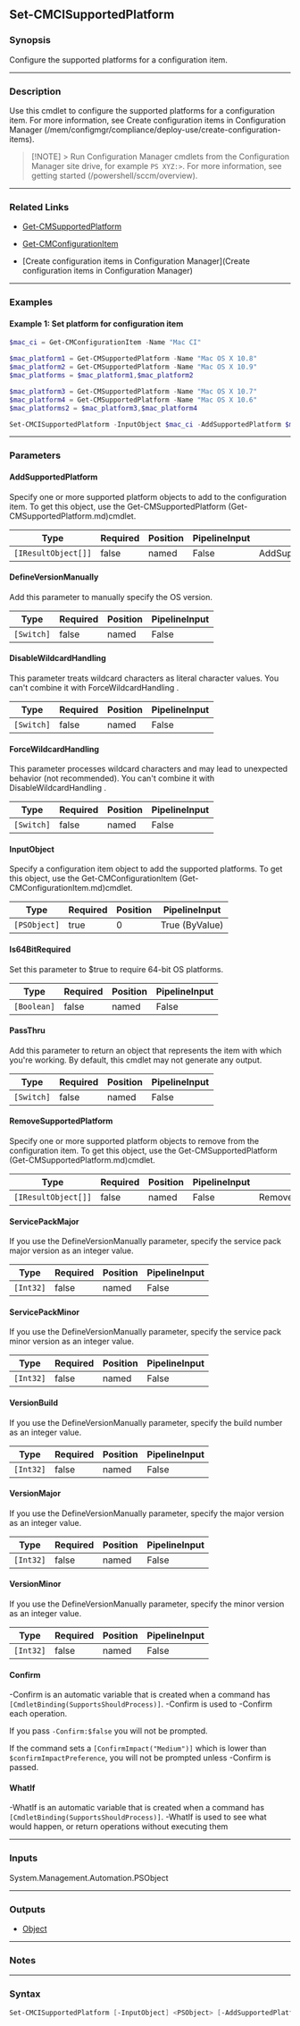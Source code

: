 Set-CMCISupportedPlatform
-------------------------




### Synopsis
Configure the supported platforms for a configuration item.



---


### Description

Use this cmdlet to configure the supported platforms for a configuration item. For more information, see Create configuration items in Configuration Manager (/mem/configmgr/compliance/deploy-use/create-configuration-items).



> [!NOTE] > Run Configuration Manager cmdlets from the Configuration Manager site drive, for example `PS XYZ:>`. For more information, see getting started (/powershell/sccm/overview).



---


### Related Links
* [Get-CMSupportedPlatform](Get-CMSupportedPlatform)



* [Get-CMConfigurationItem](Get-CMConfigurationItem)



* [Create configuration items in Configuration Manager](Create configuration items in Configuration Manager)





---


### Examples
#### Example 1: Set platform for configuration item
```PowerShell
$mac_ci = Get-CMConfigurationItem -Name "Mac CI"

$mac_platform1 = Get-CMSupportedPlatform -Name "Mac OS X 10.8"
$mac_platform2 = Get-CMSupportedPlatform -Name "Mac OS X 10.9"
$mac_platforms = $mac_platform1,$mac_platform2

$mac_platform3 = Get-CMSupportedPlatform -Name "Mac OS X 10.7"
$mac_platform4 = Get-CMSupportedPlatform -Name "Mac OS X 10.6"
$mac_platforms2 = $mac_platform3,$mac_platform4

Set-CMCISupportedPlatform -InputObject $mac_ci -AddSupportedPlatform $mac_platforms -RemoveSupportedPlatform $mac_platforms2
```



---


### Parameters
#### **AddSupportedPlatform**

Specify one or more supported platform objects to add to the configuration item. To get this object, use the Get-CMSupportedPlatform (Get-CMSupportedPlatform.md)cmdlet.






|Type               |Required|Position|PipelineInput|Aliases              |
|-------------------|--------|--------|-------------|---------------------|
|`[IResultObject[]]`|false   |named   |False        |AddSupportedPlatforms|



#### **DefineVersionManually**

Add this parameter to manually specify the OS version.






|Type      |Required|Position|PipelineInput|
|----------|--------|--------|-------------|
|`[Switch]`|false   |named   |False        |



#### **DisableWildcardHandling**

This parameter treats wildcard characters as literal character values. You can't combine it with ForceWildcardHandling .






|Type      |Required|Position|PipelineInput|
|----------|--------|--------|-------------|
|`[Switch]`|false   |named   |False        |



#### **ForceWildcardHandling**

This parameter processes wildcard characters and may lead to unexpected behavior (not recommended). You can't combine it with DisableWildcardHandling .






|Type      |Required|Position|PipelineInput|
|----------|--------|--------|-------------|
|`[Switch]`|false   |named   |False        |



#### **InputObject**

Specify a configuration item object to add the supported platforms. To get this object, use the Get-CMConfigurationItem (Get-CMConfigurationItem.md)cmdlet.






|Type        |Required|Position|PipelineInput |
|------------|--------|--------|--------------|
|`[PSObject]`|true    |0       |True (ByValue)|



#### **Is64BitRequired**

Set this parameter to $true to require 64-bit OS platforms.






|Type       |Required|Position|PipelineInput|
|-----------|--------|--------|-------------|
|`[Boolean]`|false   |named   |False        |



#### **PassThru**

Add this parameter to return an object that represents the item with which you're working. By default, this cmdlet may not generate any output.






|Type      |Required|Position|PipelineInput|
|----------|--------|--------|-------------|
|`[Switch]`|false   |named   |False        |



#### **RemoveSupportedPlatform**

Specify one or more supported platform objects to remove from the configuration item. To get this object, use the Get-CMSupportedPlatform (Get-CMSupportedPlatform.md)cmdlet.






|Type               |Required|Position|PipelineInput|Aliases                 |
|-------------------|--------|--------|-------------|------------------------|
|`[IResultObject[]]`|false   |named   |False        |RemoveSupportedPlatforms|



#### **ServicePackMajor**

If you use the DefineVersionManually parameter, specify the service pack major version as an integer value.






|Type     |Required|Position|PipelineInput|
|---------|--------|--------|-------------|
|`[Int32]`|false   |named   |False        |



#### **ServicePackMinor**

If you use the DefineVersionManually parameter, specify the service pack minor version as an integer value.






|Type     |Required|Position|PipelineInput|
|---------|--------|--------|-------------|
|`[Int32]`|false   |named   |False        |



#### **VersionBuild**

If you use the DefineVersionManually parameter, specify the build number as an integer value.






|Type     |Required|Position|PipelineInput|
|---------|--------|--------|-------------|
|`[Int32]`|false   |named   |False        |



#### **VersionMajor**

If you use the DefineVersionManually parameter, specify the major version as an integer value.






|Type     |Required|Position|PipelineInput|
|---------|--------|--------|-------------|
|`[Int32]`|false   |named   |False        |



#### **VersionMinor**

If you use the DefineVersionManually parameter, specify the minor version as an integer value.






|Type     |Required|Position|PipelineInput|
|---------|--------|--------|-------------|
|`[Int32]`|false   |named   |False        |



#### **Confirm**
-Confirm is an automatic variable that is created when a command has ```[CmdletBinding(SupportsShouldProcess)]```.
-Confirm is used to -Confirm each operation.

If you pass ```-Confirm:$false``` you will not be prompted.


If the command sets a ```[ConfirmImpact("Medium")]``` which is lower than ```$confirmImpactPreference```, you will not be prompted unless -Confirm is passed.

#### **WhatIf**
-WhatIf is an automatic variable that is created when a command has ```[CmdletBinding(SupportsShouldProcess)]```.
-WhatIf is used to see what would happen, or return operations without executing them


---


### Inputs
System.Management.Automation.PSObject





---


### Outputs
* [Object](https://learn.microsoft.com/en-us/dotnet/api/System.Object)






---


### Notes




---


### Syntax
```PowerShell
Set-CMCISupportedPlatform [-InputObject] <PSObject> [-AddSupportedPlatform <IResultObject[]>] [-DefineVersionManually] [-DisableWildcardHandling] [-ForceWildcardHandling] [-Is64BitRequired <Boolean>] [-PassThru] [-RemoveSupportedPlatform <IResultObject[]>] [-ServicePackMajor <Int32>] [-ServicePackMinor <Int32>] [-VersionBuild <Int32>] [-VersionMajor <Int32>] [-VersionMinor <Int32>] [-Confirm] [-WhatIf] [<CommonParameters>]
```
